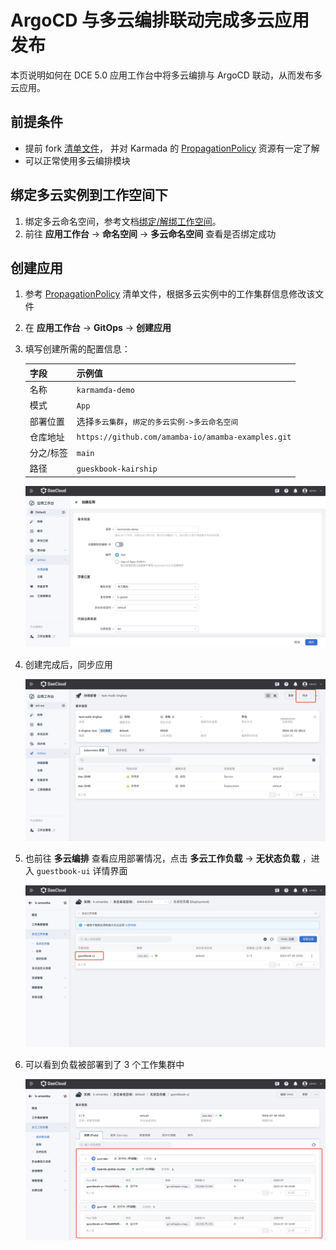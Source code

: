 # ArgoCD 与多云编排联动完成多云应用发布

本页说明如何在 DCE 5.0 应用工作台中将多云编排与 ArgoCD 联动，从而发布多云应用。

## 前提条件

- 提前 fork [清单文件](https://github.com/amamba-io/amamba-examples/tree/main/gueskbook-kairship)，
  并对 Karmada 的 [PropagationPolicy](https://karmada.io/zh/docs/userguide/scheduling/resource-propagating)
  资源有一定了解
- 可以正常使用多云编排模块

## 绑定多云实例到工作空间下

1. 绑定多云命名空间，参考文档[绑定/解绑工作空间](../../../kairship/workspace.md#_3)。
1. 前往 __应用工作台__ -> __命名空间__ -> __多云命名空间__ 查看是否绑定成功

## 创建应用

1. 参考 [PropagationPolicy](https://github.com/amamba-io/amamba-examples/blob/main/gueskbook-kairship/propagationpolicy.yaml)
   清单文件，根据多云实例中的工作集群信息修改该文件

1. 在 __应用工作台__ -> __GitOps__ -> __创建应用__

1. 填写创建所需的配置信息：

    | 字段 | 示例值 |
    | ------ | ----- |
    | 名称  | `karmamda-demo` |
    | 模式 | `App` |
    | 部署位置 | 选择`多云集群`，`绑定的多云实例->多云命名空间`|
    | 仓库地址 | `https://github.com/amamba-io/amamba-examples.git` |
    | 分之/标签 | `main` |
    | 路径  | `gueskbook-kairship` |

    ![kairship1](../images/karship1.jpg)

1. 创建完成后，同步应用

    ![kairship2](../images/karship2.jpg)

1. 也前往 __多云编排__ 查看应用部署情况，点击 __多云工作负载__ -> __无状态负载__ ，进入 `guestbook-ui` 详情界面

    ![k4](../images/k4.jpg)

1. 可以看到负载被部署到了 3 个工作集群中

    ![k5](../images/k5.jpg)
